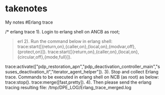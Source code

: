 # takenotes
My notes
#Erlang trace

/* erlang trace
1). Login to erlang shell on ANCB as root;  
 >erl
2). Run the command below in erlang shell: 
 trace:start([{return,on},{caller,on},{local,on},{modvar,off},{protect,on}]). 
trace:start([{return,on},{caller,on},{local,on},{circular,off},{mode,full}]).

trace:activate(["pdp_restoration_apn","pdp_deactivation_controller_main","ssuses_deactivation_it","iterator_agent_helper"]). 
 3). Stop and collect Erlang trace. Commands to be executed in erlang shell on NCB (as root) as below: 
 trace:stop(). 
 trace:merge([fast,pretty]). 
 4). Then please send the erlang tracing resulting file: /tmp/DPE_LOG/Erlang_trace_merged.log 


